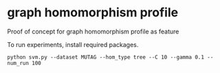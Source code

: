# graph homomorphism profile
Proof of concept for graph homomorphism profile as feature

To run experiments, install required packages.

```
python svm.py --dataset MUTAG --hom_type tree --C 10 --gamma 0.1 --num_run 100
```
